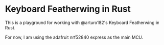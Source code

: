 # Keyboard Featherwing in Rust

This is a playground for working with @arturo182's Keyboard Featherwing in Rust.

For now, I am using the adafruit nrf52840 express as the main MCU.

